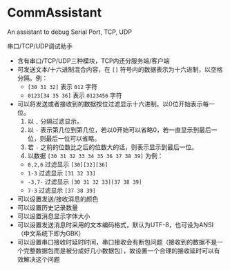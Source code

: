 # CommAssistant
An assistant to debug Serial Port, TCP, UDP

串口/TCP/UDP调试助手

- 含有串口/TCP/UDP三种模块，TCP内还分服务端/客户端
- 可发送文本/十六进制混合内容，在 `[]` 符号内的数据表示为十六进制，以空格分隔。例：
  - `[30 31 32]` 表示 `012` 字符
  - `0123[34 35 36]` 表示 `0123456` 字符
- 可以将发送或者接收到的数据按位过滤显示十六进制。以0位开始表示每一位。
  1. 以 `,` 分隔过滤显示。
  2. 以 `-` 表示第几位到第几位，若以0开始可以省略0，若一直显示到最后一位，则最后一位可以省略。
  3. 若 `-` 之前的位数比之后的位数大的话，则表示显示到最后一位。
  4. 以数据 `[30 31 32 33 34 35 36 37 38 39]` 为例：
    - `0,2,6` 过滤显示 `[30][32][36]`
    - `1-3` 过滤显示 `[31 32 33]`
    - `-3,7-` 过滤显示 `[30 31 32 33][37 38 39]`
    - `7-3` 过滤显示 `[37 38 39]`
- 可以设置发送/接收消息的颜色
- 可以设置历史记录数量
- 可以设置消息显示字体大小
- 可以设置发送消息时采用的文本编码格式，默认为UTF-8，也可设为ANSI（中文系统下即为GBK）
- 可以设置串口接收时延时时间，串口接收会有断包问题（接收到的数据不是一个完整数据包而是被分成好几小数据包），故设置一个合理的接收延时可以有效解决这个问题
